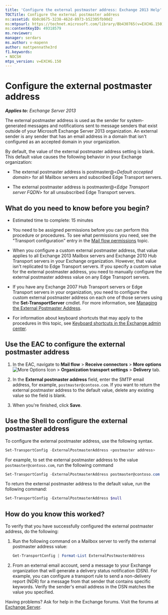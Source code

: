 ```yaml
---
title: 'Configure the external postmaster address: Exchange 2013 Help'
TOCTitle: Configure the external postmaster address
ms:assetid: 6b0c8675-3238-462d-8973-b52305fb90d2
ms:mtpsurl: https://technet.microsoft.com/library/Bb430765(v=EXCHG.150)
ms:contentKeyID: 49318579
ms.reviewer: 
manager: serdars
ms.author: v-mapenn
author: mattpennathe3rd
f1.keywords:
- NOCSH
mtps_version: v=EXCHG.150
---
```


# Configure the external postmaster address

_**Applies to:** Exchange Server 2013_

The external postmaster address is used as the sender for system-generated messages and notifications sent to message senders that exist outside of your Microsoft Exchange Server 2013 organization. An external sender is any sender that has an email address in a domain that isn't configured as an accepted domain in your organization.

By default, the value of the external postmaster address setting is blank. This default value causes the following behavior in your Exchange organization:

- The external postmaster address is postmaster@\<*Default accepted domain*\> for all Mailbox servers and subscribed Edge Transport servers.

- The external postmaster address is postmaster@\<*Edge Transport server FQDN*\> for all unsubscribed Edge Transport servers.

## What do you need to know before you begin?

- Estimated time to complete: 15 minutes

- You need to be assigned permissions before you can perform this procedure or procedures. To see what permissions you need, see the "Transport configuration" entry in the [Mail flow permissions](mail-flow-permissions-exchange-2013-help.md) topic.

- When you configure a custom external postmaster address, that value applies to all Exchange 2013 Mailbox servers and Exchange 2010 Hub Transport servers in your Exchange organization. However, that value isn't replicated to Edge Transport servers. If you specify a custom value for the external postmaster address, you need to manually configure the external postmaster address value on any Edge Transport servers.

- If you have any Exchange 2007 Hub Transport servers or Edge Transport servers in your organization, you need to configure the custom external postmaster address on each one of those servers using the **Set-TransportServer** cmdlet. For more information, see [Managing the External Postmaster Address](https://docs.microsoft.com/previous-versions/office/exchange-server-2007/bb430765(v=exchg.80)).

- For information about keyboard shortcuts that may apply to the procedures in this topic, see [Keyboard shortcuts in the Exchange admin center](keyboard-shortcuts-in-the-exchange-admin-center-2013-help.md).

## Use the EAC to configure the external postmaster address

1. In the EAC, navigate to **Mail flow** \> **Receive connectors** \> **More options** ![More Options Icon](images/JJ150550.5381819e-3b21-4873-8714-e9b956290b28(EXCHG.150).gif "More Options Icon") \> **Organization transport settings** \> **Delivery** tab.

2. In the **External postmaster address** field, enter the SMTP email address, for example, `postmaster@contoso.com`. If you want to return the external postmaster address to the default value, delete any existing value so the field is blank.

3. When you're finished, click **Save**.

## Use the Shell to configure the external postmaster address

To configure the external postmaster address, use the following syntax.

```powershell
Set-TransportConfig -ExternalPostmasterAddress <postmaster address>
```

For example, to set the external postmaster address to the value `postmaster@contoso.com`, run the following command

```powershell
Set-TransportConfig -ExternalPostmasterAddress postmaster@contoso.com
```

To return the external postmaster address to the default value, run the following command:

```powershell
Set-TransportConfig -ExternalPostmasterAddress $null
```

## How do you know this worked?

To verify that you have successfully configured the external postmaster address, do the following:

1. Run the following command on a Mailbox server to verify the external postmaster address value:

    ```powershell
    Get-TransportConfig | Format-List ExternalPostmasterAddress
    ```

2. From an external email account, send a message to your Exchange organization that will generate a delivery status notification (DSN). For example, you can configure a transport rule to send a non-delivery report (NDR) for a message from that sender that contains specific keywords. Verify the sender's email address in the DSN matches the value you specified.

Having problems? Ask for help in the Exchange forums. Visit the forums at [Exchange Server](https://go.microsoft.com/fwlink/p/?linkid=60612).
